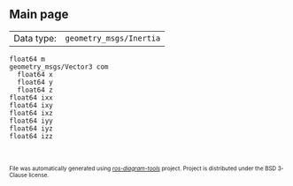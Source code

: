 <!--
File was automatically generated using 'ros-diagram-tools' project.
Project is distributed under the BSD 3-Clause license.
-->

## Main page

|     |     |
| --- | --- |
| Data type: | `geometry_msgs/Inertia` |

```
float64 m
geometry_msgs/Vector3 com
  float64 x
  float64 y
  float64 z
float64 ixx
float64 ixy
float64 ixz
float64 iyy
float64 iyz
float64 izz


```


</br>
<font size="1">
File was automatically generated using <a href="https://github.com/anetczuk/ros-diagram-tools"><i>ros-diagram-tools</i></a> project.
Project is distributed under the BSD 3-Clause license.
</font>
